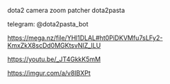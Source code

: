 dota2 camera zoom patcher dota2pasta

telegram: @dota2pasta_bot

https://mega.nz/file/YHl1DLAL#ht0PiDKVMfu7sLFy2-KmxZkX8scDd0MGKtsvNIZ_lLU

https://youtu.be/_JT4GkkK5mM

https://imgur.com/a/v8IBXPt
